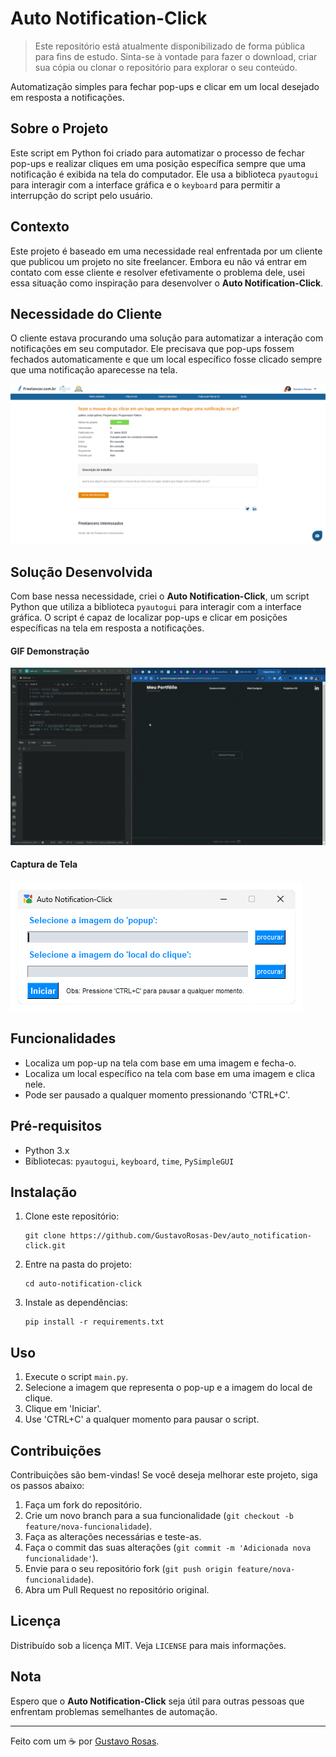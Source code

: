 # Auto Notification-Click
> Este repositório está atualmente disponibilizado de forma pública para fins de estudo. Sinta-se à vontade para fazer o download, criar sua cópia ou clonar o repositório para explorar o seu conteúdo.

Automatização simples para fechar pop-ups e clicar em um local desejado em resposta a notificações.

## Sobre o Projeto

Este script em Python foi criado para automatizar o processo de fechar pop-ups e realizar cliques em uma posição específica sempre que uma notificação é exibida na tela do computador. Ele usa a biblioteca `pyautogui` para interagir com a interface gráfica e o `keyboard` para permitir a interrupção do script pelo usuário.

## Contexto

Este projeto é baseado em uma necessidade real enfrentada por um cliente que publicou um projeto no site freelancer. Embora eu não vá entrar em contato com esse cliente e resolver efetivamente o problema dele, usei essa situação como inspiração para desenvolver o **Auto Notification-Click**.

## Necessidade do Cliente

O cliente estava procurando uma solução para automatizar a interação com notificações em seu computador. Ele precisava que pop-ups fossem fechados automaticamente e que um local específico fosse clicado sempre que uma notificação aparecesse na tela.

![Captura de Tela do Problema](images/projeto/solicitacao_do_cliente.png)

## Solução Desenvolvida

Com base nessa necessidade, criei o **Auto Notification-Click**, um script Python que utiliza a biblioteca `pyautogui` para interagir com a interface gráfica. O script é capaz de localizar pop-ups e clicar em posições específicas na tela em resposta a notificações.

#### GIF Demonstração
![Captura de Tela da Solução](images/projeto/DemoGIF.gif) 

#### Captura de Tela
![Captura de Tela da Solução](images/projeto/ScreenshotDoSoftware.png) 

## Funcionalidades

- Localiza um pop-up na tela com base em uma imagem e fecha-o.
- Localiza um local específico na tela com base em uma imagem e clica nele.
- Pode ser pausado a qualquer momento pressionando 'CTRL+C'.

## Pré-requisitos

- Python 3.x
- Bibliotecas: `pyautogui`, `keyboard`, `time`, `PySimpleGUI`

## Instalação

1. Clone este repositório:

   ```
   git clone https://github.com/GustavoRosas-Dev/auto_notification-click.git
   ```

2. Entre na pasta do projeto:

   ```
   cd auto-notification-click
   ```

3. Instale as dependências:

   ```
   pip install -r requirements.txt
   ```

## Uso

1. Execute o script `main.py`.
2. Selecione a imagem que representa o pop-up e a imagem do local de clique.
3. Clique em 'Iniciar'.
4. Use 'CTRL+C' a qualquer momento para pausar o script.

## Contribuições

Contribuições são bem-vindas! Se você deseja melhorar este projeto, siga os passos abaixo:

1. Faça um fork do repositório.
2. Crie um novo branch para a sua funcionalidade (`git checkout -b feature/nova-funcionalidade`).
3. Faça as alterações necessárias e teste-as.
4. Faça o commit das suas alterações (`git commit -m 'Adicionada nova funcionalidade'`).
5. Envie para o seu repositório fork (`git push origin feature/nova-funcionalidade`).
6. Abra um Pull Request no repositório original.

## Licença

Distribuído sob a licença MIT. Veja `LICENSE` para mais informações.

## Nota
Espero que o **Auto Notification-Click** seja útil para outras pessoas que enfrentam problemas semelhantes de automação.

---

Feito com um ☕ por [Gustavo Rosas](https://github.com/GustavoRosas-Dev).
